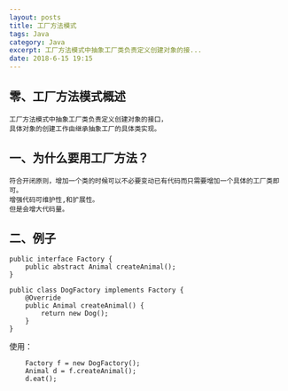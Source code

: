 ```yaml
---
layout: posts
title: 工厂方法模式
tags: Java
category: Java
excerpt: 工厂方法模式中抽象工厂类负责定义创建对象的接...
date: 2018-6-15 19:15
---
```


## 零、工厂方法模式概述
    工厂方法模式中抽象工厂类负责定义创建对象的接口，
    具体对象的创建工作由继承抽象工厂的具体类实现。
    
## 一、为什么要用工厂方法？
    符合开闭原则，增加一个类的时候可以不必要变动已有代码而只需要增加一个具体的工厂类即可。
    增强代码可维护性,和扩展性。
    但是会增大代码量。
    
## 二、例子
```
public interface Factory {
    public abstract Animal createAnimal();
}
```

```
public class DogFactory implements Factory {
    @Override
    public Animal createAnimal() {
        return new Dog();
    }
}
```

使用：
```
    Factory f = new DogFactory();
    Animal d = f.createAnimal();
    d.eat();
```